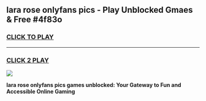 
## lara rose onlyfans pics - Play Unblocked Gmaes & Free #4f83o
<h3>
<a href="https://premium.freeplayer.one?title=lara_rose_onlyfans_pics&ref=03M">CLICK TO PLAY</a></h3>
<hr>

<h3>
<a href="https://premium.freeplayer.one?title=lara_rose_onlyfans_pics&ref=03M">CLICK 2 PLAY</a>
  
</h3>

<a href="https://premium.freeplayer.one?title=lara_rose_onlyfans_pics&ref=03M"><img src="https://clearcache.store/games.png"></a>


**lara rose onlyfans pics games unblocked: Your Gateway to Fun and Accessible Online Gaming**
